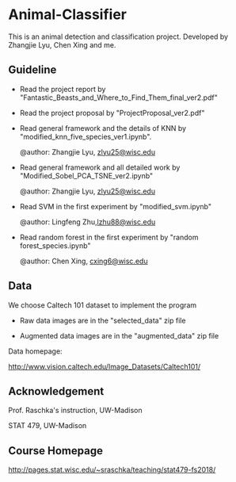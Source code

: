 # Animal-Classifier
This is an animal detection and classification project. Developed by Zhangjie Lyu, Chen Xing and me.

## Guideline
- Read the project report by "Fantastic_Beasts_and_Where_to_Find_Them_final_ver2.pdf"

- Read the project proposal by "ProjectProposal_ver2.pdf"

- Read general framework and the details of KNN by "modified_knn_five_species_ver1.ipynb".

  @author: Zhangjie Lyu, zlyu25@wisc.edu

- Read general framework and all detailed work by "Modified_Sobel_PCA_TSNE_ver2.ipynb"

  @author: Zhangjie Lyu, zlyu25@wisc.edu

- Read SVM in the first experiment by "modified_svm.ipynb"

  @author: Lingfeng  Zhu,lzhu88@wisc.edu

- Read random forest in the first experiment by "random forest_species.ipynb"

  @author: Chen Xing, cxing6@wisc.edu



## Data

We choose Caltech 101 dataset to implement the program

- Raw data images are in the "selected_data" zip file

- Augmented data images are in the "augmented_data" zip file

Data homepage:

http://www.vision.caltech.edu/Image_Datasets/Caltech101/

## Acknowledgement
Prof. Raschka's instruction, UW-Madison

STAT 479, UW-Madison

## Course Homepage

http://pages.stat.wisc.edu/~sraschka/teaching/stat479-fs2018/
